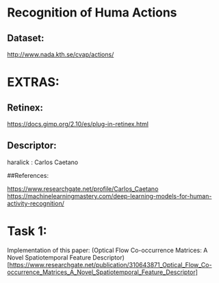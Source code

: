 # Recognition of Huma Actions


## Dataset:
http://www.nada.kth.se/cvap/actions/

# EXTRAS:

## Retinex:
https://docs.gimp.org/2.10/es/plug-in-retinex.html

## Descriptor:
haralick : Carlos Caetano

##References:

https://www.researchgate.net/profile/Carlos_Caetano
https://machinelearningmastery.com/deep-learning-models-for-human-activity-recognition/

# Task 1:
Implementation of this paper:
(Optical Flow Co-occurrence Matrices: A Novel Spatiotemporal Feature Descriptor)[https://www.researchgate.net/publication/310643871_Optical_Flow_Co-occurrence_Matrices_A_Novel_Spatiotemporal_Feature_Descriptor]
